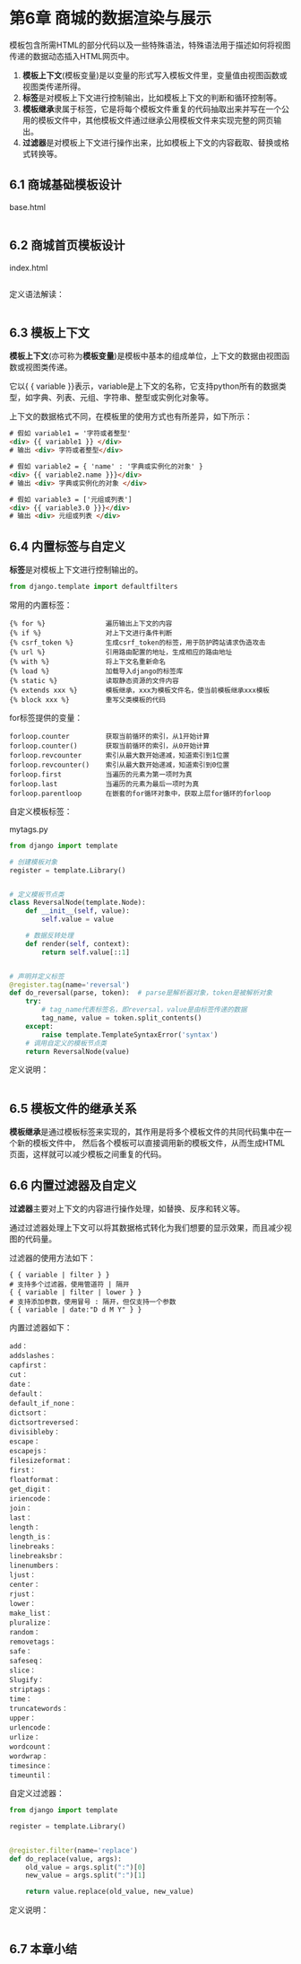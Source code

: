 # 第6章 商城的数据渲染与展示

模板包含所需HTML的部分代码以及一些特殊语法，特殊语法用于描述如何将视图传递的数据动态插入HTML网页中。

1. **模板上下文**(模板变量)是以变量的形式写入模板文件里，变量值由视图函数或视图类传递所得。
2. **标签**是对模板上下文进行控制输出，比如模板上下文的判断和循环控制等。
3. **模板继承**隶属于标签，它是将每个模板文件重复的代码抽取出来并写在一个公用的模板文件中，其他模板文件通过继承公用模板文件来实现完整的网页输出。
4. **过滤器**是对模板上下文进行操作出来，比如模板上下文的内容截取、替换或格式转换等。


## 6.1 商城基础模板设计

base.html
```html

```

## 6.2 商城首页模板设计

index.html
```html

```

定义语法解读：
```text

```

## 6.3 模板上下文

**模板上下文**(亦可称为**模板变量**)是模板中基本的组成单位，上下文的数据由视图函数或视图类传递。

它以{ { variable }}表示，variable是上下文的名称，它支持python所有的数据类型，如字典、列表、元组、字符串、整型或实例化对象等。

上下文的数据格式不同，在模板里的使用方式也有所差异，如下所示：
```html
# 假如 variable1 = '字符或者整型'
<div> {{ variable1 }} </div>
# 输出 <div> 字符或者整型</div>

# 假如 variable2 = { 'name' : '字典或实例化的对象' }
<div> {{ variable2.name }}}</div>
# 输出 <div> 字典或实例化的对象 </div>

# 假如 variable3 = ['元组或列表']
<div> {{ variable3.0 }}}</div>
# 输出 <div> 元组或列表 </div>
```

## 6.4 内置标签与自定义

**标签**是对模板上下文进行控制输出的。
```python
from django.template import defaultfilters
```

常用的内置标签：
```text
{% for %}               遍历输出上下文的内容
{% if %}                对上下文进行条件判断
{% csrf_token %}        生成csrf_token的标签，用于防护跨站请求伪造攻击
{% url %}               引用路由配置的地址，生成相应的路由地址
{% with %}              将上下文名重新命名
{% load %}              加载导入django的标签库
{% static %}            读取静态资源的文件内容
{% extends xxx %}       模板继承，xxx为模板文件名，使当前模板继承xxx模板
{% block xxx %}         重写父类模板的代码
```

for标签提供的变量：
```text
forloop.counter         获取当前循环的索引，从1开始计算
forloop.counter()       获取当前循环的索引，从0开始计算
forloop.revcounter      索引从最大数开始递减，知道索引到1位置
forloop.revcounter()    索引从最大数开始递减，知道索引到0位置   
forloop.first           当遍历的元素为第一项时为真
forloop.last            当遍历的元素为最后一项时为真
forloop.parentloop      在嵌套的for循环对象中，获取上层for循环的forloop
```

自定义模板标签：

mytags.py
```python
from django import template

# 创建模板对象
register = template.Library()


# 定义模板节点类
class ReversalNode(template.Node):
    def __init__(self, value):
        self.value = value

    # 数据反转处理
    def render(self, context):
        return self.value[::1]


# 声明并定义标签
@register.tag(name='reversal')
def do_reversal(parse, token):  # parse是解析器对象，token是被解析对象
    try:
        # tag_name代表标签名，即reversal，value是由标签传递的数据
        tag_name, value = token.split_contents()
    except:
        raise template.TemplateSyntaxError('syntax')
    # 调用自定义的模板节点类
    return ReversalNode(value)
```

定义说明：
```text

```

## 6.5 模板文件的继承关系

**模板继承**是通过模板标签来实现的，其作用是将多个模板文件的共同代码集中在一个新的模板文件中，
然后各个模板可以直接调用新的模板文件，从而生成HTML页面，这样就可以减少模板之间重复的代码。

## 6.6 内置过滤器及自定义

**过滤器**主要对上下文的内容进行操作处理，如替换、反序和转义等。

通过过滤器处理上下文可以将其数据格式转化为我们想要的显示效果，而且减少视图的代码量。

过滤器的使用方法如下：
```text
{ { variable | filter } }
# 支持多个过滤器，使用管道符 | 隔开
{ { variable | filter | lower } }
# 支持添加参数，使用冒号 : 隔开，但仅支持一个参数
{ { variable | date:"D d M Y" } }
```

内置过滤器如下：
```text
add：
addslashes：
capfirst：
cut：
date：
default：
default_if_none：
dictsort：
dictsortreversed：
divisibleby：
escape：
escapejs：
filesizeformat：
first：
floatformat：
get_digit：
iriencode：
join：
last：
length：
length_is：
linebreaks：
linebreaksbr：
linenumbers：
ljust：
center：
rjust：
lower：
make_list：
pluralize：
random：
removetags：
safe：
safeseq：
slice：
Slugify：
striptags：
time：
truncatewords：
upper：
urlencode：
urlize：
wordcount：
wordwrap：
timesince：
timeuntil：
```

自定义过滤器：
```python
from django import template

register = template.Library()


@register.filter(name='replace')
def do_replace(value, args):
    old_value = args.split(":")[0]
    new_value = args.split(":")[1]

    return value.replace(old_value, new_value)
```

定义说明：
```text

```

## 6.7 本章小结

